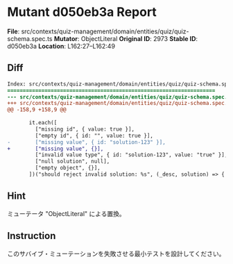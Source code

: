 # Mutant d050eb3a Report

**File**: src/contexts/quiz-management/domain/entities/quiz/quiz-schema.spec.ts
**Mutator**: ObjectLiteral
**Original ID**: 2973
**Stable ID**: d050eb3a
**Location**: L162:27–L162:49

## Diff

```diff
Index: src/contexts/quiz-management/domain/entities/quiz/quiz-schema.spec.ts
===================================================================
--- src/contexts/quiz-management/domain/entities/quiz/quiz-schema.spec.ts	original
+++ src/contexts/quiz-management/domain/entities/quiz/quiz-schema.spec.ts	mutated #2973
@@ -158,9 +158,9 @@
 
       it.each([
         ["missing id", { value: true }],
         ["empty id", { id: "", value: true }],
-        ["missing value", { id: "solution-123" }],
+        ["missing value", {}],
         ["invalid value type", { id: "solution-123", value: "true" }],
         ["null solution", null],
         ["empty object", {}],
       ])("should reject invalid solution: %s", (_desc, solution) => {
```

## Hint

ミューテータ "ObjectLiteral" による置換。

## Instruction

このサバイブ・ミューテーションを失敗させる最小テストを設計してください。
